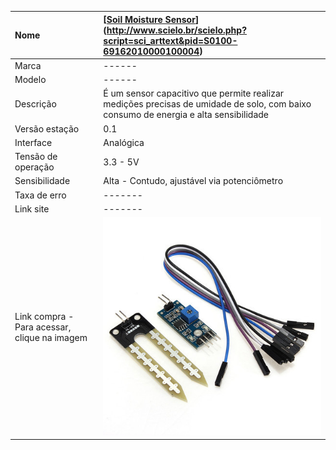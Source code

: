 | Nome | [[Soil Moisture Sensor](https://en.wikipedia.org/wiki/Soil_moisture_sensor)](http://www.scielo.br/scielo.php?script=sci_arttext&pid=S0100-69162010000100004) |
| :--- | :--- |
| Marca | ------ |
| Modelo | ------ |
| Descrição | É um sensor capacitivo que permite realizar medições precisas de umidade de solo, com baixo consumo de energia e alta sensibilidade |
| Versão estação | 0.1 |
| Interface | Analógica |
| Tensão de operação | 3.3 - 5V |
| Sensibilidade | Alta - Contudo, ajustável via potenciômetro |
| Taxa de erro | ------- |
| Link site | ------- |
| Link compra - Para acessar, clique na imagem | [![](/assets/soil_moisture.jpg)](http://www.filipeflop.com/pd-aa99a-sensor-de-umidade-do-solo-higrometro.html) |



